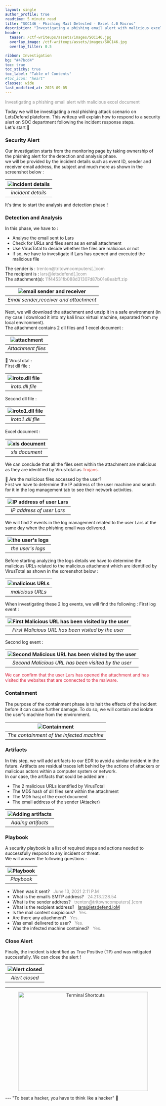 ```yaml
---
layout: single
author_profile: true
readtime: 5 minute read
title: "SOC146 - Phishing Mail Detected - Excel 4.0 Macros"
description: "Investigating a phishing email alert with malicious excel document"
header:
  teaser: /ctf-writeups/assets/images/SOC146.jpg
  overlay_image: /ctf-writeups/assets/images/SOC146.jpg
  overlay_filter: 0.5

ribbon: Investigation
bg: "#47bcd4"
toc: true
toc_sticky: true
toc_label: "Table of Contents"
#toc_icon: "heart"
classes: wide
last_modified_at: 2023-09-05
---
```

<span style="color:#909090">Investigating a phishing email alert with malicious excel document</span>

Today we will be investigating a real phishing attack scenario on LetsDefend plateform. This writeup will explain how to respond to a security alert on SOC department following the incident response steps.<br>Let's start 🎯

### Security Alert 
Our investigation starts from the monitoring page by taking ownership of the phishing alert for the detection and analysis phase. <br>
we will be provided by the incident details such as event ID, sender and receiver email address, the subject and much more as shown in the screenshot below :

| ![incident details](/assets/images/ctf-writeups/SOC146/SOC146_3.png) | 
|:--:| 
| *incident details* |

It's time to start the analysis and detection phase !

### Detection and Analysis
In this phase, we have to :
- Analyse the email sent to Lars
- Check for URLs and files sent as an email attachment
- Use VirusTotal to decide whether the files are malicious or not
- If so, we have to investigate if Lars has opened and executed the malicious file

The sender is : <span style="color: #909090"> trenton@tritowncomputers[.]com</span><br>
The recipient is : <span style="color: #909090"> lars@letsdefend[.]com</span><br>
The attachment(s): <span style="color: #909090"> 11f44531fb088d31307d87b01e8eabff.zip</span>

| ![email sender and receiver](/assets/images/ctf-writeups/SOC146/SOC146_13.png) | 
|:--:| 
| *Email sender,receiver and attachment* |

Next, we will download the attachment and unzip it in a safe environment (in my case I download it into my kali linux virtual machine, separated from my local environment). <br>
The attachment contains 2 dll files and 1 excel document :

| ![attachment](/assets/images/ctf-writeups/SOC146/SOC146_5.png) | 
|:--:| 
| *Attachment files* |

📍 VirusTotal : <br>
 First dll file :

| ![iroto.dll file](/assets/images/ctf-writeups/SOC146/SOC146_6.png) | 
|:--:| 
| *iroto.dll file* |


Second dll file :

| ![iroto1.dll file](/assets/images/ctf-writeups/SOC146/SOC146_7.png) | 
|:--:| 
| *iroto1.dll file* |

Excel document :

| ![xls document](/assets/images/ctf-writeups/SOC146/SOC146_8.png) | 
|:--:| 
| *xls document* |

We can conclude that all the files sent within the attachment are malicious as they are identified by VirusTotal as <span style="color: #de403b"> Trojans.</span>

📍 Are the malicious files accessed by the user?<br>
First we have to determine the IP address of the user machine and search for it in the log management tab to see their network activities.

| ![IP address of user Lars ](/assets/images/ctf-writeups/SOC146/SOC146_14.png) | 
|:--:| 
| *IP address of user Lars* |

We will find 2 events in the log management related to the user Lars at the same day when the phishing email was delivered.

| ![the user's logs ](/assets/images/ctf-writeups/SOC146/SOC146_15.png) | 
|:--:| 
| *the user's logs* |

Before starting analyzing the logs details we have to determine the malicious URLs related to the malicious attachment which are identified by VirusTotal as shown in the screenshot below : 

| ![malicious URLs ](/assets/images/ctf-writeups/SOC146/SOC146_99.png) | 
|:--:| 
| *malicious URLs* |

When investigating these 2 log events, we will find the following : 
First log event :

| ![First Malicious URL has been visited by the user](/assets/images/ctf-writeups/SOC146/SOC146_16.png) | 
|:--:| 
| *First Malicious URL has been visited by the user* |

Second log event :

| ![Second Malicious URL has been visited by the user](/assets/images/ctf-writeups/SOC146/SOC146_17.png) | 
|:--:| 
| *Second Malicious URL has been visited by the user* |

<span style="color: #da2039">We can confirm that the user Lars has opened the attachment and has visited the websites that are connected to the malware.</span> 

### Containment
The purpose of the containment phase is to halt the effects of the incident before it can cause further damage. To do so, we will contain and isolate the user's machine from the environment.

| ![Containment](/assets/images/ctf-writeups/SOC146/SOC146_20.png) | 
|:--:| 
| *The containment of the infected machine* |

### Artifacts
In this step, we will add artifacts to our EDR to avoid a similar incident in the future. Artifacts are residual traces left behind by the actions of attackers or malicious actors within a computer system or network. <br>
In our case, the artifacts that sould be added are :
- The 2 malicious URLs identified by VirusTotal
- The MD5 hash of dll files sent within the attachment
- The MD5 hasj of the excel document
- The email address of the sender (Attacker)

| ![Adding artifacts](/assets/images/ctf-writeups/SOC146/SOC146_21.png) | 
|:--:| 
| *Adding artifacts* | 

### Playbook
A security playbook is a list of required steps and actions needed to successfully respond to any incident or threat.<br>
We will answer the following questions :

| ![Playbook](/assets/images/ctf-writeups/SOC146/SOC146_2.png) | 
|:--:| 
| *Playbook* | 

  - When was it sent?  &nbsp; <span style="color: #909090">June 13, 2021 2:11 P.M</span>
  - What is the email’s SMTP address?  &nbsp; <span style="color: #909090">24.213.228.54</span>
  - What is the sender address? &nbsp; <span style="color: #909090">trenton@tritowncomputers[.]com</span>
  - What is the recipient address?  &nbsp; <span style="color: #909090">lars@letsdefend.ioM</span>
  - Is the mail content suspicious?  &nbsp; <span style="color: #909090">Yes.</span>
  - Are there any attachment?  &nbsp; <span style="color: #909090">Yes.</span>
  - Was email delivered to user?  &nbsp; <span style="color: #909090">Yes.</span>
  - Was the infected machine contained?  &nbsp; <span style="color: #909090">Yes.</span>

### Close Alert
Finally, the incident is identified as True Positive (TP) and was mitigated successfully. We can close the alert !

| ![Alert closed](/assets/images/ctf-writeups/SOC146/SOC146_19.png) | 
|:--:| 
| *Alert closed* | 

<hr>
<p align="center">
  <img src="/assets/images/icons/cat.jpg" alt="Terminal Shortcuts" style="width:420px;height:320px;">
</p>
---
"To beat a hacker, you have to think like a hacker" 💙 
